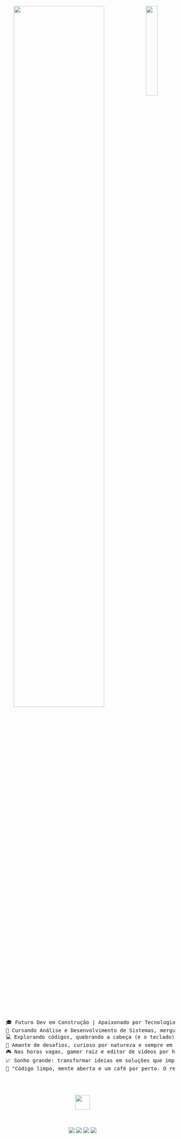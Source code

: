 <div align="center">
<img src="https://github.com/innng/innng/assets/26755058/5e0ce0fb-c544-4f8c-a307-5849165746d0" width="25%" align="right" />
<img src="https://readme-typing-svg.demolab.com?font=Inconsolata&weight=500&size=50&duration=4000&pause=300&color=A7A459&center=true&vCenter=true&multiline=true&repeat=false&random=false&width=1300&height=140&lines=Hello+hello;Eu'SOU+Ing%2C+a+TECH+TRAINER+E+APRENDENO+A+PROGRAMA+%E2%9C%A9" width="70%" />
<br><br>
<pre>
     🎓 Futuro Dev em Construção | Apaixonado por Tecnologia e Café ☕
     🚀 Cursando Análise e Desenvolvimento de Sistemas, mergulhado no universo da programação, banco de dados e soluções inteligentes.
     💻 Explorando códigos, quebrando a cabeça (e o teclado) com bugs e celebrando cada Hello World! como uma vitória!
     🔧 Amante de desafios, curioso por natureza e sempre em busca do próximo upgrade – seja na carreira ou na vida.
     🎮 Nas horas vagas, gamer raiz e editor de vídeos por hobby.
     📈 Sonho grande: transformar ideias em soluções que impactem o mundo!
     💬 "Código limpo, mente aberta e um café por perto. O resto a gente compila no caminho."

</pre>
<br><br>
<img src="https://raw.githubusercontent.com/innng/innng/master/assets/kyubey.gif" height="40" />
<br><br><br>
    
[![](https://img.shields.io/badge/linkedin-0a66c2)](http://linkedin.com/in/ingridrosselis)
[![](https://img.shields.io/badge/mastodon-6364ff)](https://tech.lgbt/@innng)
[![](https://img.shields.io/badge/osu!-ff66ab)](https://osu.ppy.sh/users/4606212)
[![](https://img.shields.io/badge/enka.network-69899c)](https://enka.network/u/Inng/1A4HU1/10000069/1985924/)
</div>

